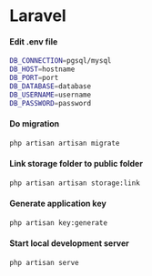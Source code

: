 # Laravel
#### Edit .env file
```bash
DB_CONNECTION=pgsql/mysql
DB_HOST=hostname
DB_PORT=port
DB_DATABASE=database
DB_USERNAME=username
DB_PASSWORD=password
```
#### Do migration 
```bash
php artisan artisan migrate
```
#### Link storage folder to public folder
```bash
php artisan artisan storage:link
```
#### Generate application key
```bash
php artisan key:generate
```
#### Start local development server
```bash
php artisan serve
```